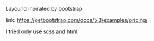 Layound inpirated by bootstrap 

link: https://getbootstrap.com/docs/5.3/examples/pricing/

I tried only use scss and html.
